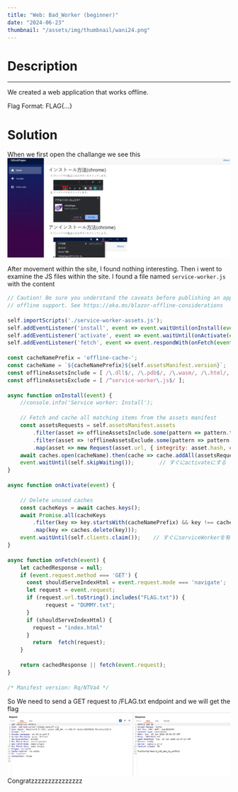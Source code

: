 ```yaml
---
title: "Web: Bad_Worker (beginner)"
date: "2024-06-23"
thumbnail: "/assets/img/thumbnail/wani24.png"
---
```


# Description
---

We created a web application that works offline.

Flag Format: FLAG{...}

# Solution

When we first open the challange we see this
<img src="/assets/img/wani24/capture.png">

After movement within the site, I found nothing interesting.
Then i went to examine the JS files within the site.
I found a file named `service-worker.js` with the content

```js
// Caution! Be sure you understand the caveats before publishing an application with
// offline support. See https://aka.ms/blazor-offline-considerations

self.importScripts('./service-worker-assets.js');
self.addEventListener('install', event => event.waitUntil(onInstall(event)));
self.addEventListener('activate', event => event.waitUntil(onActivate(event)));
self.addEventListener('fetch', event => event.respondWith(onFetch(event)));

const cacheNamePrefix = 'offline-cache-';
const cacheName = `${cacheNamePrefix}${self.assetsManifest.version}`;
const offlineAssetsInclude = [ /\.dll$/, /\.pdb$/, /\.wasm/, /\.html/, /\.js$/, /\.json$/, /\.css$/, /\.woff$/, /\.png$/, /\.jpe?g$/, /\.gif$/, /\.ico$/, /\.blat$/, /\.dat$/ ];
const offlineAssetsExclude = [ /^service-worker\.js$/ ];

async function onInstall(event) {
    //console.info('Service worker: Install');

    // Fetch and cache all matching items from the assets manifest
    const assetsRequests = self.assetsManifest.assets
        .filter(asset => offlineAssetsInclude.some(pattern => pattern.test(asset.url)))
        .filter(asset => !offlineAssetsExclude.some(pattern => pattern.test(asset.url)))
        .map(asset => new Request(asset.url, { integrity: asset.hash, cache: 'no-cache' }));
    await caches.open(cacheName).then(cache => cache.addAll(assetsRequests));
    event.waitUntil(self.skipWaiting());        // すぐにactivateにする
}

async function onActivate(event) {

    // Delete unused caches
    const cacheKeys = await caches.keys();
    await Promise.all(cacheKeys
        .filter(key => key.startsWith(cacheNamePrefix) && key !== cacheName)
        .map(key => caches.delete(key)));
    event.waitUntil(self.clients.claim());    // すぐにserviceWorkerを有効にする
}

async function onFetch(event) {
    let cachedResponse = null;
    if (event.request.method === 'GET') {
      const shouldServeIndexHtml = event.request.mode === 'navigate';
      let request = event.request;
      if (request.url.toString().includes("FLAG.txt")) {
            request = "DUMMY.txt";
      }
      if (shouldServeIndexHtml) {
        request = "index.html"
      }
        return  fetch(request);
    }

    return cachedResponse || fetch(event.request);
}

/* Manifest version: Rq/NTVa4 */
```

So We need to send a GET request to /FLAG.txt endpoint and we will get the flag
<img src="/assets/img/wani24/capture1.png">
Congratzzzzzzzzzzzzzzz
